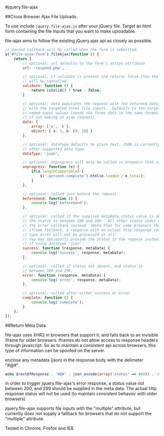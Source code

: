 #jquery.file-ajax

##Cross Browser Ajax File Uploads.

To use include `jquery.file-ajax.js` after your jQuery file.  Target an html
form containing the file inputs that you want to make uploadable.

file-ajax aims to follow the existing jQuery.ajax api as closely as possible.
```javascript
// passed callback will be called when the form is submitted.
$('#file-ajax-form').fileAjax(function () {
    return {
        // optional: url defaults to the form's action attribute
        url: 'respond.php',

        // optional: if validate is present and returns false then the submission
        // will be cancelled.
        validate: function () {
            return isValid() ? true : false;
        }

        // optional: data populates the request with the returned data, along
        // with the targeted forms file inputs.  Defaults to the targeted form's
        // named input values (sends the forms data in the same format it would be
        // if not making an ajax request).
        data: {
            array: ['a', 'b'],
            object: { a: 1, b: [9, 10] }
        },

        // optional: dataType defaults to plain text. JSON is currently the only
        // other supported data type.
        dataType: 'json',

        // optional: onprogress will only be called in browsers that support XHR2
        onprogress: function (e) {
            if(e.lengthComputable) {
                $('.percent-complete').html(e.loaded / e.total);
            }
        },

        // optional: called just before the request.
        beforeSend: function () {
            console.log('beforeSend');
        },

        // optional: called if the supplied metaData.status value is absent, or if
        // the status is between 200 and 299.  All other status codes will trigger
        // the error callback instead. (Note that for some browsers that use the
        // iframe fallback, a response with an actual http response code that is of
        // type error will not be processed at all)
        // You may optionally provide the status in the reponse instead of metaData
        // if using dataType "json".
        success: function (response, metaData) {
            console.log('success', response, metaData);
        },

        // optional: called if status not absent, and status is
        // between 200 and 299.
        error: function (response, metaData) {
            console.log('error', response, metaData);
        },

        // optional: called after either success or error.
        complete: function () {
            console.log('complete');
        }
    };
});
```

##Return Meta Data.

file-ajax uses XHR2 in browsers that support it, and falls back to an invisible
iframe for older browsers.  Iframes do not allow access to response headers
through javascript.  So as to maintain a consistent api across browsers, this
type of information can be spoofed on the server.

enclose any metadata (json) in the response body with the delimeter "#@#".

```php
echo $restOfResponse . '#@#' . json_encode(array('status' => 404)) . '#@#';
```

in order to trigger jquery.file-ajax's error response, a status value not
between 200, and 299 should be supplied in the meta data.  The actual http
response status will not be used (to maintain consistent behavior with
older browsers)

jquery.file-ajax supports file inputs with the "multiple" attribute, but
currently does not supply a fallback for browsers that do not support the
"multiple" attribute.


Tested in Chrome, Firefox and IE8.

